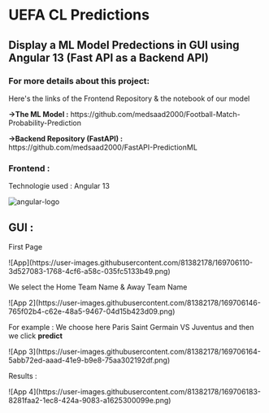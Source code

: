 # UEFA CL Predictions

<h2>Display a ML Model Predections in GUI using Angular 13 (Fast API as a Backend API) </h2>

<h3>For more details about this project:</h3>
<p>Here's the links of the Frontend Repository & the notebook of our model </p>
<p><strong>->The ML Model  :</strong> https://github.com/medsaad2000/Football-Match-Probability-Prediction</p>
<p><strong>->Backend Repository (FastAPI) :</strong> https://github.com/medsaad2000/FastAPI-PredictionML </p>
<h3>Frontend :</h3>
<p>Technologie used : Angular 13 </p>

![angular-logo](https://user-images.githubusercontent.com/81382178/169706035-3a10497c-c8d8-4525-ad77-9d987dbadb54.png)

<h2>GUI :</h2>
<p>First Page</p>
![App](https://user-images.githubusercontent.com/81382178/169706110-3d527083-1768-4cf6-a58c-035fc5133b49.png)
<p>We select the Home Team Name & Away Team Name</p>
![App 2](https://user-images.githubusercontent.com/81382178/169706146-765f02b4-c62e-48a5-9467-04d15b423d09.png)
<p>For example : We choose here Paris Saint Germain VS Juventus and then we click <strong>predict</strong></p>
![App 3](https://user-images.githubusercontent.com/81382178/169706164-5abb72ed-aaad-41e9-b9e8-75aa302192df.png)
<p>Results :</p>
![App 4](https://user-images.githubusercontent.com/81382178/169706183-8281faa2-1ec8-424a-9083-a1625300099e.png)


